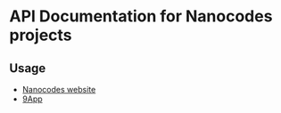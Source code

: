 # API Documentation for Nanocodes projects

## Usage

- [Nanocodes website](./nanocodes_website/index.md)
- [9App](./9app/index.md)